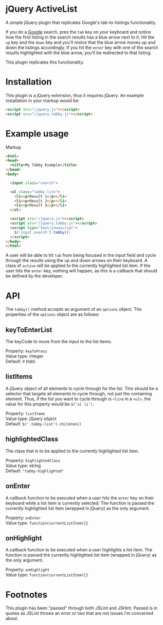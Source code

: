 jQuery ActiveList
============

A simple jQuery plugin that replicates Google's tab-to-listings functionality.

If you do a [Google](http://google.com) search, pres the `tab` key on your keyboard and notice how the first listing in the search results has a blue arrow next to it.  Hit the `up` key and the `down` key and you'll notice that the blue arrow moves up and down the listings accordingly.  If you hit the `enter` key with one of the search results highlighted with the blue arrow, you'll be redirected to that listing.

This plugin replicates this functionality.

# Installation

This plugin is a jQuery extension, thus it requires jQuery.  An example installation in your markup would be:

``` html
<script src="/jquery.js"></script>
<script src="/jquery.tabby.js"></script>
```

# Example usage

Markup
``` html
<html>
<head>
  <title>My Tabby Example</title>
</head>
<body>

  <input class="search">

  <ul class="tabby-list">
    <li><p>Result 1</p></li>
    <li><p>Result 2</p></li>
    <li><p>Result 3</p></li>
  </ul>

  <script src="/jquery.js"></script>
  <script src="/jquery.tabby.js"></script>
  <script type="text/javascript">
    $('input.search').tabby();
  </script>
</body>
</html>
```

A user will be able to hit `tab` from being focused in the input field and cycle through the results using the up and down arrows on their keyboard.  A class of `active` will be applied to the currently highlighted list item.  If the user hits the `enter` key, nothing will happen, as this is a callback that should be defined by the developer.

# API

The `tabby()` method accepts an argument of an `options` object.  The properties of the `options` object are as follows:

## keyToEnterList

The keyCode to move from the input to the list items.

Property: `keyToPress`  
Value type: integer  
Default: `9` (tab)

## listItems

A jQuery object of all elements to cycle through for the list.  This should be a selector that targets all elements to cycle through, not just the containing element.  Thus, if the list you want to cycle through is `<li>`s in a `<ul>`, the value for this property would be `$('ul li')`.

Property: `listItems`  
Value type: jQuery object  
Default: `$('.tabby-list').children()`

## highlightedClass

The class that is to be applied to the currently highlighted list item.

Property: `highlightedClass`  
Value type: string  
Default: `"tabby-highlighted"`

## onEnter

A callback function to be executed when a user hits the `enter` key on their keyboard while a list item is currently selected.  The function is passed the currently highlighted list item (wrapped in jQuery) as the only argument.

Property: `onEnter`  
Value type: `function(currentListItem){}`

## onHighlight

A callback function to be executed when a user highlights a list item.  The function is passed the currently highlighted list item (wrapped in jQuery) as the only argument.

Property: `onHighlight`  
Value type: `function(currentListItem){}`

# Footnotes

This plugin has been "passed" through both JSLint and JSHint.  Passed is in quotes as JSLint throws an error or two that are not issues I'm concerned about.
